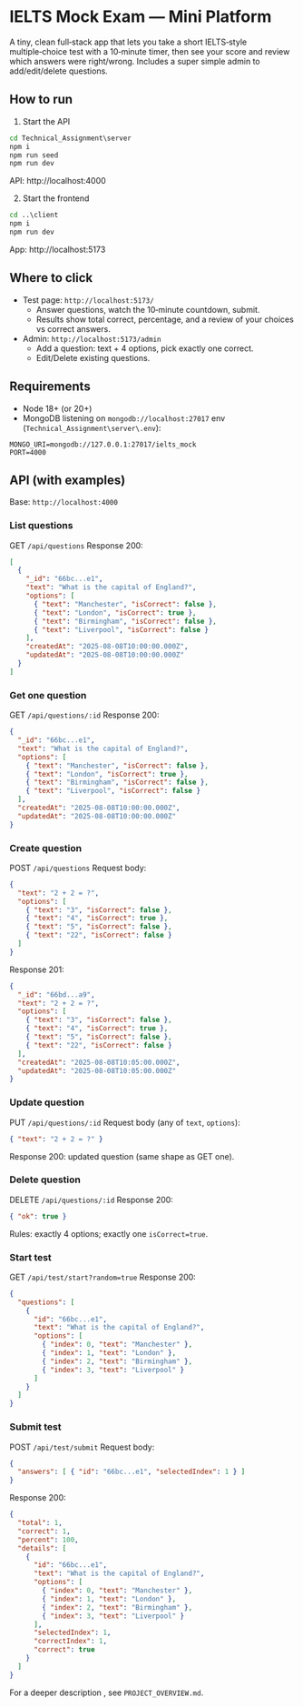 # IELTS Mock Exam — Mini Platform

A tiny, clean full‑stack app that lets you take a short IELTS‑style multiple‑choice test with a 10‑minute timer, then see your score and review which answers were right/wrong. Includes a super simple admin to add/edit/delete questions.

## How to run 
1) Start the API
```bat
cd Technical_Assignment\server
npm i
npm run seed
npm run dev
```
API: http://localhost:4000

2) Start the frontend
```bat
cd ..\client
npm i
npm run dev
```
App: http://localhost:5173

## Where to click
- Test page: `http://localhost:5173/`
  - Answer questions, watch the 10‑minute countdown, submit.
  - Results show total correct, percentage, and a review of your choices vs correct answers.
- Admin: `http://localhost:5173/admin`
  - Add a question: text + 4 options, pick exactly one correct.
  - Edit/Delete existing questions.

## Requirements
- Node 18+ (or 20+)
- MongoDB listening on `mongodb://localhost:27017`
 env (`Technical_Assignment\server\.env`):
```
MONGO_URI=mongodb://127.0.0.1:27017/ielts_mock
PORT=4000
```

## API (with examples)
Base: `http://localhost:4000`

### List questions
GET `/api/questions`
Response 200:
```json
[
  {
    "_id": "66bc...e1",
    "text": "What is the capital of England?",
    "options": [
      { "text": "Manchester", "isCorrect": false },
      { "text": "London", "isCorrect": true },
      { "text": "Birmingham", "isCorrect": false },
      { "text": "Liverpool", "isCorrect": false }
    ],
    "createdAt": "2025-08-08T10:00:00.000Z",
    "updatedAt": "2025-08-08T10:00:00.000Z"
  }
]
```

### Get one question
GET `/api/questions/:id`
Response 200:
```json
{
  "_id": "66bc...e1",
  "text": "What is the capital of England?",
  "options": [
    { "text": "Manchester", "isCorrect": false },
    { "text": "London", "isCorrect": true },
    { "text": "Birmingham", "isCorrect": false },
    { "text": "Liverpool", "isCorrect": false }
  ],
  "createdAt": "2025-08-08T10:00:00.000Z",
  "updatedAt": "2025-08-08T10:00:00.000Z"
}
```

### Create question
POST `/api/questions`
Request body:
```json
{
  "text": "2 + 2 = ?",
  "options": [
    { "text": "3", "isCorrect": false },
    { "text": "4", "isCorrect": true },
    { "text": "5", "isCorrect": false },
    { "text": "22", "isCorrect": false }
  ]
}
```
Response 201:
```json
{
  "_id": "66bd...a9",
  "text": "2 + 2 = ?",
  "options": [
    { "text": "3", "isCorrect": false },
    { "text": "4", "isCorrect": true },
    { "text": "5", "isCorrect": false },
    { "text": "22", "isCorrect": false }
  ],
  "createdAt": "2025-08-08T10:05:00.000Z",
  "updatedAt": "2025-08-08T10:05:00.000Z"
}
```

### Update question
PUT `/api/questions/:id`
Request body (any of `text`, `options`):
```json
{ "text": "2 + 2 = ?" }
```
Response 200: updated question (same shape as GET one).

### Delete question
DELETE `/api/questions/:id`
Response 200:
```json
{ "ok": true }
```

Rules: exactly 4 options; exactly one `isCorrect=true`.

### Start test
GET `/api/test/start?random=true`
Response 200:
```json
{
  "questions": [
    {
      "id": "66bc...e1",
      "text": "What is the capital of England?",
      "options": [
        { "index": 0, "text": "Manchester" },
        { "index": 1, "text": "London" },
        { "index": 2, "text": "Birmingham" },
        { "index": 3, "text": "Liverpool" }
      ]
    }
  ]
}
```

### Submit test
POST `/api/test/submit`
Request body:
```json
{
  "answers": [ { "id": "66bc...e1", "selectedIndex": 1 } ]
}
```
Response 200:
```json
{
  "total": 1,
  "correct": 1,
  "percent": 100,
  "details": [
    {
      "id": "66bc...e1",
      "text": "What is the capital of England?",
      "options": [
        { "index": 0, "text": "Manchester" },
        { "index": 1, "text": "London" },
        { "index": 2, "text": "Birmingham" },
        { "index": 3, "text": "Liverpool" }
      ],
      "selectedIndex": 1,
      "correctIndex": 1,
      "correct": true
    }
  ]
}
```

For a deeper description , see `PROJECT_OVERVIEW.md`.
